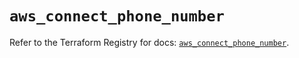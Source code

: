 # `aws_connect_phone_number`

Refer to the Terraform Registry for docs: [`aws_connect_phone_number`](https://registry.terraform.io/providers/hashicorp/aws/5.98.0/docs/resources/connect_phone_number).
